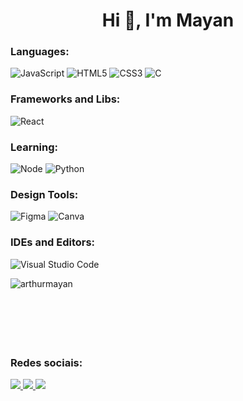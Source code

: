 <h1 align="center">Hi 👋, I'm Mayan</h1>

<h3 align="left">Languages:</h3>
<p align="left">

<img alt="JavaScript" src="https://img.shields.io/badge/javascript-%23323330.svg?style=for-the-badge&logo=javascript&logoColor=%23F7DF1E"/>

<img alt="HTML5" src="https://img.shields.io/badge/html5-%23E34F26.svg?style=for-the-badge&logo=html5&logoColor=white"/>

<img alt="CSS3" src="https://img.shields.io/badge/css3-%231572B6.svg?style=for-the-badge&logo=css3&logoColor=white"/>

<img alt="C" src="https://img.shields.io/badge/c-%2300599C.svg?style=for-the-badge&logo=c&logoColor=white"/>

</p>

<h3 align="left">Frameworks and Libs:
</h3>
<p align="left">

<img alt="React" src="https://img.shields.io/badge/react-%2320232a.svg?style=for-the-badge&logo=react&logoColor=%2361DAFB"/>

</p>

<h3 align="left">Learning:</h3>
<p align="left">

<img alt="Node" src="https://img.shields.io/badge/node.js-6DA55F?style=for-the-badge&logo=node.js&logoColor=white"/>

<img alt="Python" src="https://img.shields.io/badge/python-%2314354C.svg?style=for-the-badge&logo=python&logoColor=white"/>

</p>

<h3 align="left">Design Tools:</h3>
<p align="left">
  
<img alt="Figma" src="https://img.shields.io/badge/figma-%23F24E1E.svg?style=for-the-badge&logo=figma&logoColor=white"/>

<img alt="Canva" src="https://img.shields.io/badge/Canva-%2300C4CC.svg?style=for-the-badge&logo=Canva&logoColor=white"/>

</p>

<h3 align="left">IDEs and Editors: </h3>
<p align="left">

<img alt="Visual Studio Code" src="https://img.shields.io/badge/VisualStudioCode-0078d7.svg?style=for-the-badge&logo=visual-studio-code&logoColor=white"/>

</p>

<p><img align="left" src="https://github-readme-stats.vercel.app/api/top-langs?username=arthurmayan&show_icons=true&locale=en&layout=compact&theme=radical" alt="arthurmayan" /></p>

<br></br>
<br></br>
<br></br>

<h3 align="left">Redes sociais:</h3>
<p align="left">
  <a href="https://www.linkedin.com/in/arthurmayan/">
  <img src = "https://img.shields.io/badge/-LinkedIn-%230077B5?style=for-the-badge&logo=linkedin&logoColor=white" target = "_ blank ">
</a> 
  <a href="https://www.instagram.com/arthurmayan/"> <img src ="https://img.shields.io/badge/instagram-%23E4405F.svg?style=for-the-badge&logo=Instagram&logoColor=white"/>
   <a href="https://wa.me/553592223912">
  <img src = "https://img.shields.io/badge/WhatsApp-25D366?style=for-the-badge&logo=whatsapp&logoColor=white">
</a> 

